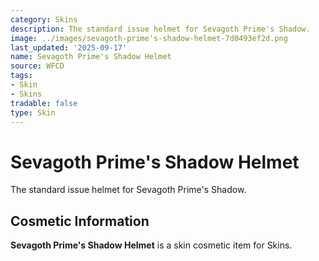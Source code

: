 ```yaml
---
category: Skins
description: The standard issue helmet for Sevagoth Prime's Shadow.
image: ../images/sevagoth-prime's-shadow-helmet-7d0493ef2d.png
last_updated: '2025-09-17'
name: Sevagoth Prime's Shadow Helmet
source: WFCD
tags:
- Skin
- Skins
tradable: false
type: Skin
---
```


# Sevagoth Prime's Shadow Helmet

The standard issue helmet for Sevagoth Prime's Shadow.

## Cosmetic Information

**Sevagoth Prime's Shadow Helmet** is a skin cosmetic item for Skins.


